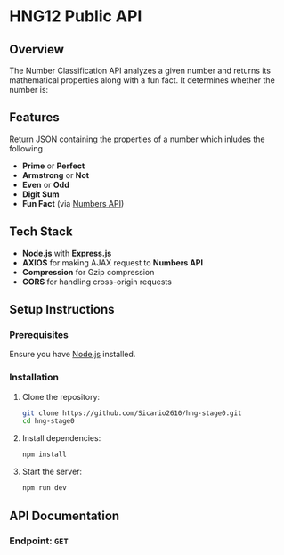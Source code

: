 # HNG12 Public API

## Overview  
The Number Classification API analyzes a given number and returns its mathematical properties along with a fun fact. It determines whether the number is:  

## Features
Return JSON containing the properties of a number which inludes the following
- **Prime** or **Perfect**  
- **Armstrong** or **Not**  
- **Even** or **Odd** 
- **Digit Sum**  
- **Fun Fact** (via [Numbers API](http://numbersapi.com/#42))

## Tech Stack
- **Node.js** with **Express.js**
- **AXIOS** for making AJAX request to **Numbers API**
- **Compression** for Gzip compression
- **CORS** for handling cross-origin requests

## Setup Instructions
### Prerequisites
Ensure you have [Node.js](https://nodejs.org/) installed.

### Installation
1. Clone the repository:
   ```sh
   git clone https://github.com/Sicario2610/hng-stage0.git
   cd hng-stage0
2. Install dependencies:
   ```sh
   npm install
   ```
3. Start the server:
   ```sh
   npm run dev

## API Documentation
### Endpoint: `GET `